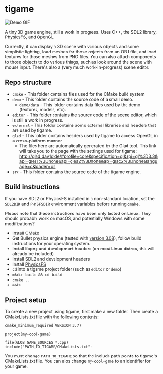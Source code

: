 # tigame
![Demo GIF](./demo.gif)

A tiny 3D game engine, still a work in progress. Uses C++, the SDL2 library, PhysicsFS, and OpenGL.

Currently, it can display a 3D scene with various objects and some simplistic lighting, load meshes for those objects from an OBJ file, and load textures for those meshes from PNG files. You can also attach components to those objects to do various things, such as look around the scene with mouse input. There's also a (very much work-in-progress) scene editor.

## Repo structure
* `cmake` - This folder contains files used for the CMake build system.
* `demo` - This folder contains the source code of a small demo.
	* `demo/data` - This folder contains data files used by the demo (textures, models, etc).
* `editor` - This folder contains the source code of the scene editor, which is still a work in progress.
* `external` - This folder contains some external libraries and headers that are used by tigame.
* `glad` - This folder contains headers used by tigame to access OpenGL in a cross-platform manner.
	* The files here are automatically generated by the Glad tool. This link will take you to the page with the settings used for tigame: http://glad.dav1d.de/#profile=core&specification=gl&api=gl%3D3.3&api=gles1%3Dnone&api=gles2%3Dnone&api=glsc2%3Dnone&language=c&loader=on
* `src` - This folder contains the source code of the tigame engine.

## Build instructions
If you have SDL2 or PhysicsFS installed in a non-standard location, set the `SDL2DIR` and `PHYSFSDIR` environment variables before running `cmake`.

Please note that these instructions have been only tested on Linux. They should probably work on macOS, and potentially Windows with some modifications?

* Install CMake
* Get Bullet physics engine (tested with [version 3.08](https://github.com/bulletphysics/bullet3/releases/tag/3.08)), follow build instructions for your operating system.
* Install libpng and development headers (on most Linux distros, this will already be included)
* Install SDL2 and development headers
* Install [PhysicsFS](https://www.icculus.org/physfs/)
* `cd` into a tigame project folder (such as `editor` or `demo`)
* `mkdir build && cd build`
* `cmake ..`
* `make`

## Project setup
To create a new project using tigame, first make a new folder.
Then create a CMakeLists.txt file with the following contents:

```
cmake_minimum_required(VERSION 3.7)

project(my-cool-game)

file(GLOB GAME_SOURCES *.cpp)
include("PATH_TO_TIGAME/CMakeLists.txt")
```

You must change `PATH_TO_TIGAME` so that the include path points to tigame's CMakeLists.txt file. You can alos change `my-cool-game` to an identifier for your game.